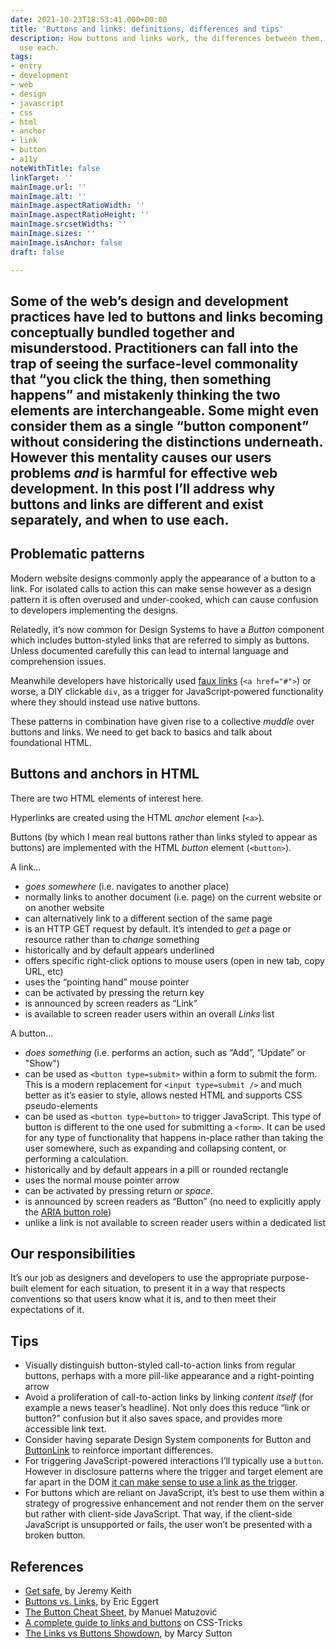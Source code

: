 ```yaml
---
date: 2021-10-23T18:53:41.000+00:00
title: 'Buttons and links: definitions, differences and tips'
description: How buttons and links work, the differences between them, and when to
  use each.
tags:
- entry
- development
- web
- design
- javascript
- css
- html
- anchor
- link
- button
- a11y
noteWithTitle: false
linkTarget: ''
mainImage.url: ''
mainImage.alt: ''
mainImage.aspectRatioWidth: ''
mainImage.aspectRatioHeight: ''
mainImage.srcsetWidths: ''
mainImage.sizes: ''
mainImage.isAnchor: false
draft: false

---
```

Some of the web’s design and development practices have led to buttons and links becoming conceptually bundled together and misunderstood. Practitioners can fall into the trap of seeing the surface-level commonality that “you click the thing, then something happens” and mistakenly thinking the two elements are interchangeable. Some might even consider them as a single “button component” without considering the distinctions underneath. However this mentality causes our users problems _and_ is harmful for effective web development. In this post I’ll address why buttons and links are different and exist separately, and when to use each.
---

## Problematic patterns

Modern website designs commonly apply the appearance of a button to a link. For isolated calls to action this can make sense however as a design pattern it is often overused and under-cooked, which can cause confusion to developers implementing the designs.

Relatedly, it’s now common for Design Systems to have a _Button_ component which includes button-styled links that are referred to simply as buttons. Unless documented carefully this can lead to internal language and comprehension issues.

Meanwhile developers have historically used [faux links](https://www.htmhell.dev/8-anchor-tag-used-as-button/) (`<a href="#">`) or worse, a DIY clickable `div`, as a trigger for JavaScript-powered functionality where they should instead use native buttons.

These patterns in combination have given rise to a collective _muddle_ over buttons and links. We need to get back to basics and talk about foundational HTML.

## Buttons and anchors in HTML

There are two HTML elements of interest here.

Hyperlinks are created using the HTML _anchor_ element (`<a>`).

Buttons (by which I mean real buttons rather than links styled to appear as buttons) are implemented with the HTML _button_ element (`<button>`).

A link…

* _goes somewhere_ (i.e. navigates to another place)
* normally links to another document (i.e. page) on the current website or on another website
* can alternatively link to a different section of the same page
* is an HTTP GET request by default. It’s intended to _get_ a page or resource rather than to _change_ something
* historically and by default appears underlined
* offers specific right-click options to mouse users (open in new tab, copy URL, etc)
* uses the “pointing hand” mouse pointer
* can be activated by pressing the return key
* is announced by screen readers as “Link”
* is available to screen reader users within an overall _Links_ list

A button…

* _does something_ (i.e. performs an action, such as “Add”, “Update” or "Show")
* can be used as `<button type=submit>` within a form to submit the form. This is a modern replacement for `<input type=submit />` and much better as it’s easier to style, allows nested HTML and supports CSS pseudo-elements
* can be used as `<button type=button>` to trigger JavaScript. This type of button is different to the one used for submitting a `<form>`. It can be used for any type of functionality that happens in-place rather than taking the user somewhere, such as expanding and collapsing content, or performing a calculation.
* historically and by default appears in a pill or rounded rectangle
* uses the normal mouse pointer arrow
* can be activated by pressing return _or space._
* is announced by screen readers as “Button” (no need to explicitly apply the [ARIA button role](https://developer.mozilla.org/en-US/docs/Web/Accessibility/ARIA/Roles/button_role))
* unlike a link is not available to screen reader users within a dedicated list

## Our responsibilities

It’s our job as designers and developers to use the appropriate purpose-built element for each situation, to present it in a way that respects conventions so that users know what it is, and to then meet their expectations of it.

## Tips

* Visually distinguish button-styled call-to-action links from regular buttons, perhaps with a more pill-like appearance and a right-pointing arrow
* Avoid a proliferation of call-to-action links by linking _content itself_ (for example a news teaser’s headline). Not only does this reduce “link or button?” confusion but it also saves space, and provides more accessible link text.
* Consider having separate Design System components for Button and [ButtonLink](https://seek-oss.github.io/braid-design-system/components/ButtonLink/) to reinforce important differences.
* For triggering JavaScript-powered interactions I’ll typically use a `button`. However in disclosure patterns where the trigger and target element are far apart in the DOM [it can make sense to use a link as the trigger](https://fuzzylogic.me/posts/2021-01-24-adactio-journalaccessible-interactions/).
* For buttons which are reliant on JavaScript, it’s best to use them within a strategy of progressive enhancement and not render them on the server but rather with client-side JavaScript. That way, if the client-side JavaScript is unsupported or fails, the user won’t be presented with a broken button.

## References

* [Get safe](https://adactio.com/journal/17768), by Jeremy Keith
* [Buttons vs. Links](https://yatil.net/blog/buttons-vs-links), by Eric Eggert
* [The Button Cheat Sheet](https://www.buttoncheatsheet.com/), by Manuel Matuzović
* [A complete guide to links and buttons](https://css-tricks.com/a-complete-guide-to-links-and-buttons/) on CSS-Tricks
* [The Links vs Buttons Showdown](https://speakerdeck.com/marcysutton/the-links-vs-buttons-showdown), by Marcy Sutton
